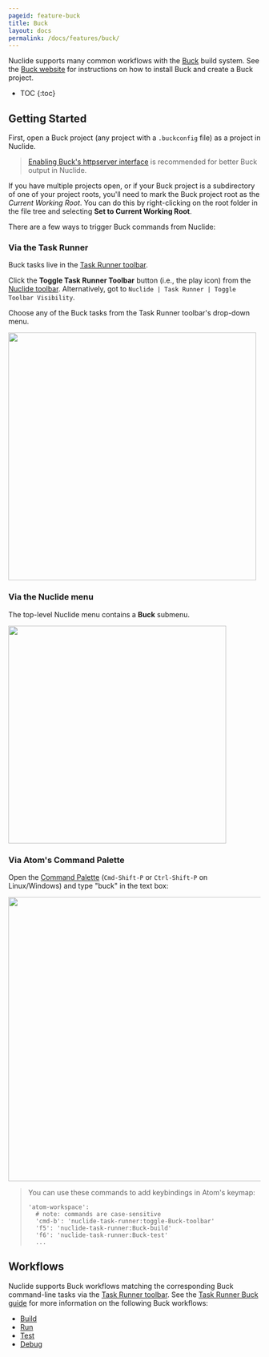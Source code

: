 ```yaml
---
pageid: feature-buck
title: Buck
layout: docs
permalink: /docs/features/buck/
---
```


Nuclide supports many common workflows with the [Buck](https://buckbuild.com/)
build system. See the [Buck website](https://buckbuild.com/setup/getting_started.html)
for instructions on how to install Buck and create a Buck project.

* TOC
{:toc}

## Getting Started

First, open a Buck project (any project with a `.buckconfig` file) as a project
in Nuclide.

> [Enabling Buck's httpserver interface](https://buckbuild.com/concept/buckconfig.html#httpserver)
> is recommended for better Buck output in Nuclide.

If you have multiple projects open, or if your Buck project is a subdirectory
of one of your project roots, you'll need to mark the Buck project root as the
*Current Working Root*. You can do this by right-clicking on the root folder
in the file tree and selecting **Set to Current Working Root**.

There are a few ways to trigger Buck commands from Nuclide:

### Via the Task Runner

Buck tasks live in the [Task Runner toolbar](/docs/features/task-runner).

Click the **Toggle Task Runner Toolbar** button (i.e., the play icon) from the [Nuclide toolbar](/docs/features/toolbar). Alternatively,
   got to `Nuclide | Task Runner | Toggle Toolbar Visibility`.

Choose any of the Buck tasks from the Task Runner toolbar's drop-down menu.

<img src="/static/images/docs/feature-buck-task-runner.png" width="495" />

### Via the Nuclide menu

The top-level Nuclide menu contains a **Buck** submenu.

<img src="/static/images/docs/feature-buck-nuclide-menu.png" width="435" />

### Via Atom's Command Palette

Open the [Command Palette](/docs/editor/basics/#command-palette) (`Cmd-Shift-P` or `Ctrl-Shift-P` on Linux/Windows)
and type "buck" in the text box:

<img src="/static/images/docs/feature-buck-command-palette.png" width="568" />

> You can use these commands to add keybindings in Atom's keymap:
>
> ```
> 'atom-workspace':
>   # note: commands are case-sensitive
>   'cmd-b': 'nuclide-task-runner:toggle-Buck-toolbar'
>   'f5': 'nuclide-task-runner:Buck-build'
>   'f6': 'nuclide-task-runner:Buck-test'
>   ...
> ```

## Workflows

Nuclide supports Buck workflows matching the corresponding Buck command-line tasks via the [Task Runner toolbar](/docs/features/task-runner).  See the [Task Runner Buck guide](/docs/features/task-runner/#buck) for more information on the following Buck workflows:

- [Build](/docs/features/task-runner/#buck__build)
- [Run](/docs/features/task-runner/#buck__run)
- [Test](/docs/features/task-runner/#buck__test)
- [Debug](/docs/features/task-runner/#buck__debug)

